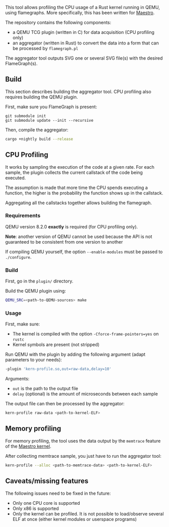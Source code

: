 This tool allows profiling the CPU usage of a Rust kernel running in QEMU, using flamegraphs. More specifically, this has been written for [Maestro](https://github.com/llenotre/maestro).

The repository contains the following components:
- a QEMU TCG plugin (written in C) for data acquisition (CPU profiling only)
- an aggregator (written in Rust) to convert the data into a form that can be processed by `flamegraph.pl`

The aggregator tool outputs SVG one or several SVG file(s) with the desired FlameGraph(s).



## Build

This section describes building the aggregator tool. CPU profiling also requires building the QEMU plugin.

First, make sure you FlameGraph is present:

```shell
git submodule init
git submodule update --init --recursive
```

Then, compile the aggregator:

```sh
cargo +nightly build --release
```



## CPU Profiling

It works by sampling the execution of the code at a given rate.
For each sample, the plugin collects the current callstack of the code being executed.

The assumption is made that more time the CPU spends executing a function, the higher is the probability the function shows up in the callstack.

Aggregating all the callstacks together allows building the flamegraph.



### Requirements

QEMU version 8.2.0 **exactly** is required (for CPU profiling only).

**Note**: another version of QEMU cannot be used because the API is not guaranteed to be consistent from one version to another

If compiling QEMU yourself, the option `--enable-modules` must be passed to `./configure`.



### Build

First, go in the `plugin/` directory.

Build the QEMU plugin using:

```sh
QEMU_SRC=<path-to-QEMU-sources> make
```



### Usage

First, make sure:
- The kernel is compiled with the option `-Cforce-frame-pointers=yes` on `rustc`
- Kernel symbols are present (not stripped)

Run QEMU with the plugin by adding the following argument (adapt parameters to your needs):

```sh
-plugin 'kern-profile.so,out=raw-data,delay=10'
```

Arguments:
- `out` is the path to the output file
- `delay` (optional) is the amount of microseconds between each sample

The output file can then be processed by the aggregator:

```sh
kern-profile raw-data <path-to-kernel-ELF>
```



## Memory profiling

For memory profiling, the tool uses the data output by the `memtrace` feature of the [Maestro kernel](https://github.com/llenotre/maestro).

After collecting memtrace sample, you just have to run the aggregator tool:

```sh
kern-profile --alloc <path-to-memtrace-data> <path-to-kernel-ELF>
```



## Caveats/missing features

The following issues need to be fixed in the future:
- Only one CPU core is supported
- Only x86 is supported
- Only the kernel can be profiled. It is not possible to load/observe several ELF at once (either kernel modules or userspace programs)
